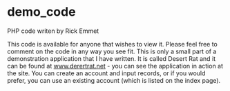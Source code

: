 demo_code
=========

PHP code writen by Rick Emmet

This code is available for anyone that wishes to view it. Please feel free to comment on the code in any way you see
fit. This is only a small part of a demonstration application that I have written. It is called Desert Rat and it can
be found at www.derertrat.net - you can see the application in action at the site. You can create an account and input records, or if you would prefer, you can use an existing account (which is listed on the index page). 
